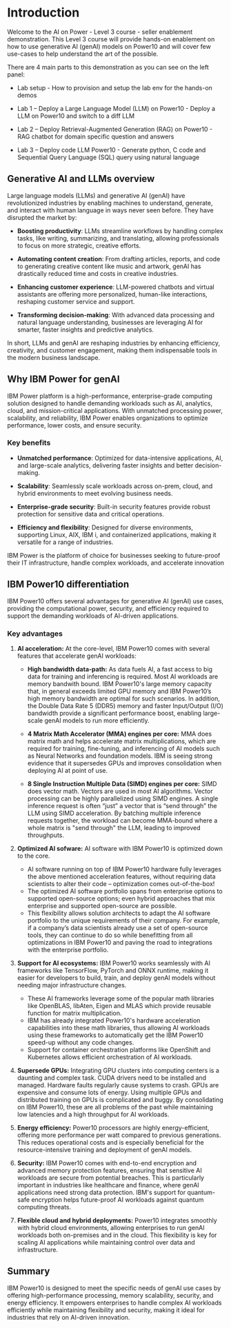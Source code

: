 # Introduction

Welcome to the AI on Power - Level 3 course - seller enablement demonstration.
This Level 3 course will provide hands-on enablement on how to use generative AI (genAI) models on Power10 and will cover few use-cases to help understand the art of the possible.

There are 4 main parts to this demonstration as you can see on the left panel:

* Lab setup - How to provision and setup the lab env for the hands-on demos

* Lab 1 – Deploy a Large Language Model (LLM) on Power10 - Deploy a LLM on Power10 and switch to a diff LLM

* Lab 2 – Deploy Retrieval-Augmented Generation (RAG) on Power10 - RAG chatbot for domain specific question and answers

* Lab 3 – Deploy code LLM Power10 - Generate python, C code and Sequential Query Language (SQL) query using natural language

## Generative AI and LLMs overview

Large language models (LLMs) and generative AI (genAI) have revolutionized industries by enabling machines to understand, generate, and interact with human language in ways never seen before. They have disrupted the market by:

* **Boosting productivity**: LLMs streamline workflows by handling complex tasks, like writing, summarizing, and translating, allowing professionals to focus on more strategic, creative efforts.
  
* **Automating content creation**: From drafting articles, reports, and code to generating creative content like music and artwork, genAI has drastically reduced time and costs in creative industries.

* **Enhancing customer experience**: LLM-powered chatbots and virtual assistants are offering more personalized, human-like interactions, reshaping customer service and support.

* **Transforming decision-making**: With advanced data processing and natural language understanding, businesses are leveraging AI for smarter, faster insights and predictive analytics. 

In short, LLMs and genAI are reshaping industries by enhancing efficiency, creativity, and customer engagement, making them indispensable tools in the modern business landscape.

## Why IBM Power for genAI
IBM Power platform is a high-performance, enterprise-grade computing solution designed to handle demanding workloads such as AI, analytics, cloud, and mission-critical applications. With unmatched processing power, scalability, and reliability, IBM Power enables organizations to optimize performance, lower costs, and ensure security.

### Key benefits

* **Unmatched performance**: Optimized for data-intensive applications, AI, and large-scale analytics, delivering faster insights and better decision-making.

* **Scalability**: Seamlessly scale workloads across on-prem, cloud, and hybrid environments to meet evolving business needs.

* **Enterprise-grade security**: Built-in security features provide robust protection for sensitive data and critical operations.

* **Efficiency and flexibility**: Designed for diverse environments, supporting Linux, AIX, IBM i, and containerized applications, making it versatile for a range of industries.

IBM Power is the platform of choice for businesses seeking to future-proof their IT infrastructure, handle complex workloads, and accelerate innovation

## IBM Power10 differentiation

IBM Power10 offers several advantages for generative AI (genAI) use cases, providing the computational power, security, and efficiency required to support the demanding workloads of AI-driven applications.

### Key advantages

1. **AI acceleration:** At the core-level, IBM Power10 comes with several features that accelerate genAI workloads:
   
    * **High bandwidth data-path:** As data fuels AI, a fast access to big data for training and inferencing is required. Most AI workloads are memory bandwith bound. IBM Power10's large memory capacity that, in general exceeds limited GPU memory and IBM Power10’s high memory bandwidth are optimal for such scenarios. In addition, the Double Data Rate 5 (DDR5) memory and faster Input/Output (I/O) bandwidth provide a significant performance boost, enabling large-scale genAI models to run more efficiently.
      
    * **4 Matrix Math Accelerator (MMA) engines per core:** MMA does matrix math and helps accelerate matrix multiplications, which are required for training, fine-tuning, and inferencing of AI models such as Neural Networks and foundation models. IBM is seeing strong evidence that it supersedes GPUs and improves consolidation when deploying AI at point of use. 

    * **8 Single Instruction Multiple Data (SIMD) engines per core:** SIMD does vector math. Vectors are used in most AI algorithms. Vector processing can be highly parallelized using SIMD engines. A single inference request is often “just” a vector that is “send through” the LLM using SIMD acceleration. By batching multiple inference requests together, the workload can become MMA-bound where a whole matrix is "send through" the LLM, leading to improved throughputs.

2. **Optimized AI sofware:** AI software with IBM Power10 is optimized down to the core.
    *  AI software running on top of IBM Power10 hardware fully leverages the above mentioned acceleration features, without requiring data scientists to alter their code – optimization comes out-of-the-box!
    * The optimized AI software portfolio spans from enterprise options to supported open-source options; even hybrid approaches that mix enterprise and supported open-source are possible.
    * This flexibility allows solution architects to adapt the AI software portfolio to the unique requirements of their company. For example, if a company’s data scientists already use a set of open-source tools, they can continue to do so while benefitting from all optimizations in IBM Power10 and paving the road to integrations with the enterprise portfolio.

3. **Support for AI ecosystems:** IBM Power10 works seamlessly with AI frameworks like TensorFlow, PyTorch and ONNX runtime, making it easier for developers to build, train, and deploy genAI models without needing major infrastructure changes.
    * These AI frameworks leverage some of the popular math libraries like OpenBLAS, libAten, Eigen and MLAS which provide reusable function for matrix multiplication.
    * IBM has already integrated Power10's hardware acceleration capabilities into these math libraries, thus allowing AI workloads using these frameworks to automatically get the IBM Power10 speed-up without any code changes.
    * Support for container orchestration platforms like OpenShift and Kubernetes allows efficient orchestration of AI workloads.
      
4. **Supersede GPUs:** Integrating GPU clusters into computing centers is a daunting and complex task. CUDA drivers need to be installed and managed. Hardware faults regularly cause systems to crash. GPUs are expensive and consume lots of energy. Using multiple GPUs and distributed training on GPUs is complicated and buggy. By consolidating on IBM Power10, these are all problems of the past while maintaining low latencies and a high throughput for AI workloads. 

5. **Energy efficiency:** Power10 processors are highly energy-efficient, offering more performance per watt compared to previous generations. This reduces operational costs and is especially beneficial for the resource-intensive training and deployment of genAI models.

6. **Security:** IBM Power10 comes with end-to-end encryption and advanced memory protection features, ensuring that sensitive AI workloads are secure from potential breaches. This is particularly important in industries like healthcare and finance, where genAI applications need strong data protection. IBM's support for quantum-safe encryption helps future-proof AI workloads against quantum computing threats.

7. **Flexible cloud and hybrid deployments:** Power10 integrates smoothly with hybrid cloud environments, allowing enterprises to run genAI workloads both on-premises and in the cloud. This flexibility is key for scaling AI applications while maintaining control over data and infrastructure.

## **Summary**

IBM Power10 is designed to meet the specific needs of genAI use cases by offering high-performance processing, memory scalability, security, and energy efficiency. It empowers enterprises to handle complex AI workloads efficiently while maintaining flexibility and security, making it ideal for industries that rely on AI-driven innovation.
